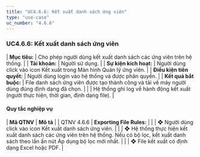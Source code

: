 ```yaml
---
title: "UC4.6.6: Kết xuất danh sách ứng viên"
type: "use-case"
uc_number: "4.6.6"
---
```


### UC4.6.6: Kết xuất danh sách ứng viên

| **Mục tiêu:** | Cho phép người dùng kết xuất danh sách các ứng viên trên hệ thống. |
| **Tài khoản:** | Người sử dụng. |
| **Sự kiện kích hoạt:** | Người dùng click vào icon Kết xuất trong Màn hình Quản lý ứng viên. |
| **Điều kiện tiên quyết:** | Người dùng login vào hệ thống và được phân quyền. |
| **Kết quả bắt buộc:** | File danh sách ứng viên được tạo thành công và tải về máy người dùng đúng định dạng đã chọn. |
|  | Hệ thống ghi log về hành động kết xuất (người thực hiện, thời gian, định dạng file). |

#### Quy tắc nghiệp vụ

| **Mã QTNV** | **Mô tả** |
| QTNV 4.6.6 | **Exporting File Rules:** |
|  | ❖ Người dùng click vào icon Kết xuất danh sách ứng viên. |
|  | ❖ Hệ thống thực hiện kết xuất danh sách các ứng viên trên hệ thống. Nếu có bộ lọc, kết xuất danh sách theo lần ấn nút Áp dụng bộ lọc mới nhất. |
|  | ❖ File kết xuất có định dạng Excel hoặc PDF. |

